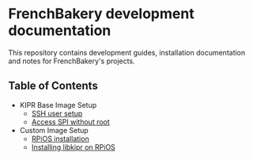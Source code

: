 # FrenchBakery development documentation

This repository contains development guides, installation documentation and notes for FrenchBakery's projects.

## Table of Contents

 - KIPR Base Image Setup
   - [SSH user setup](kipr_base/ssh_user_setup.md)
   - [Access SPI without root](kipr_base/spi_without_root.md)
 - Custom Image Setup
   - [RPiOS installation](custom_image/rpios_installation.md)
   - [Installing libkipr on RPiOS](custom_image/install_libkipr_rpios.md)
